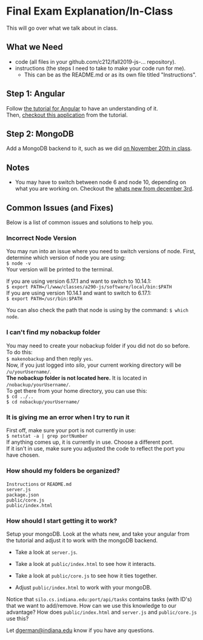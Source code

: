 # Final Exam Explanation/In-Class #
This will go over what we talk about in class.  

## What we Need ##
* code (all files in your github.com/c212/fall2019-js-... repository).  
* instructions (the steps I need to take to make your code run for me).  
  * This can be as the README.md or as its own file titled "Instructions".  

## Step 1: Angular ##
Follow [the tutorial for Angular](https://www.w3schools.com/angular/ "Angular Tutorial") to have an understanding of it.   
Then, [checkout this application](https://www.w3schools.com/angular/angular_application.asp) from the tutorial.  

## Step 2: MongoDB ##
Add a MongoDB backend to it, such as we did [on November 20th in class](http://silo.cs.indiana.edu:8346/a290-web/fall2016/0929a.phps "MongoDB").  

## Notes ##
* You may have to switch between node 6 and node 10, depending on what you are working on. Checkout the [whats new from december 3rd](https://cs.indiana.edu/classes/a290-js/fall2019/whatsnew.html "Whats new").  

## Common Issues (and Fixes) ##
Below is a list of common issues and solutions to help you.  
### Incorrect Node Version ###
You may run into an issue where you need to switch versions of node. First, determine which version of node you are using:  
`$ node -v`  
Your version will be printed to the terminal.  
  
If you are using version 6.17.1 and want to switch to 10.14.1:  
`$ export PATH=/l/www/classes/a290-js/software/local/bin:$PATH`  
If you are using version 10.14.1 and want to switch to 6.17.1:  
`$ export PATH=/usr/bin:$PATH`  
  
You can also check the path that node is using by the command: `$ which node`.  
  
### I can't find my nobackup folder ###
You may need to create your nobackup folder if you did not do so before. To do this:  
`$ makenobackup` and then reply `yes`.  
Now, if you just logged into *silo*, your current working directory will be `/u/yourUsername/`.  
**The nobackup folder is not located here.** It is located in `/nobackup/yourUsername/`.  
To get there from your home directory, you can use this:  
`$ cd ../..`  
`$ cd nobackup/yourUsername/`  
  
### It is giving me an error when I try to run it ###
First off, make sure your port is not currently in use:  
`$ netstat -a | grep portNumber`  
If anything comes up, it is currently in use. Choose a different port.  
If it isn't in use, make sure you adjusted the code to reflect the port you have chosen.  
  
### How should my folders be organized? ###
`Instructions` or `README.md`  
`server.js`   
`package.json`  
`public/core.js`  
`public/index.html`  
  
### How should I start getting it to work? ###  
Setup your mongoDB. Look at the whats new, and take your angular from the tutorial and adjust it to work with the mongoDB backend.  
* Take a look at `server.js`.  
* Take a look at `public/index.html` to see how it interacts.  
* Take a look at `public/core.js` to see how it ties together.  
  
* Adjust `public/index.html` to work with your mongoDB.  

Notice that `silo.cs.indiana.edu:port/api/tasks` contains tasks (with ID's) that we want to add/remove. How can we use this knowledge to our advantage? How does `public/index.html` and `server.js` and `public/core.js` use this?  

Let dgerman@indiana.edu know if you have any questions.
